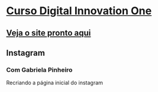# [Curso Digital Innovation One](https://web.digitalinnovation.one/home)

## [Veja o site pronto aqui](clone-instagram-dio-patyfil.netlify.app)

## Instagram
### Com Gabriela Pinheiro
Recriando a página inicial do instagram
